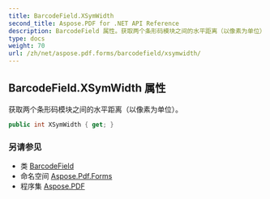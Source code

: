 ```yaml
---
title: BarcodeField.XSymWidth
second_title: Aspose.PDF for .NET API Reference
description: BarcodeField 属性。获取两个条形码模块之间的水平距离（以像素为单位）
type: docs
weight: 70
url: /zh/net/aspose.pdf.forms/barcodefield/xsymwidth/
---
```

## BarcodeField.XSymWidth 属性

获取两个条形码模块之间的水平距离（以像素为单位）。

```csharp
public int XSymWidth { get; }
```

### 另请参见

* 类 [BarcodeField](../)
* 命名空间 [Aspose.Pdf.Forms](../../../aspose.pdf.forms/)
* 程序集 [Aspose.PDF](../../../)